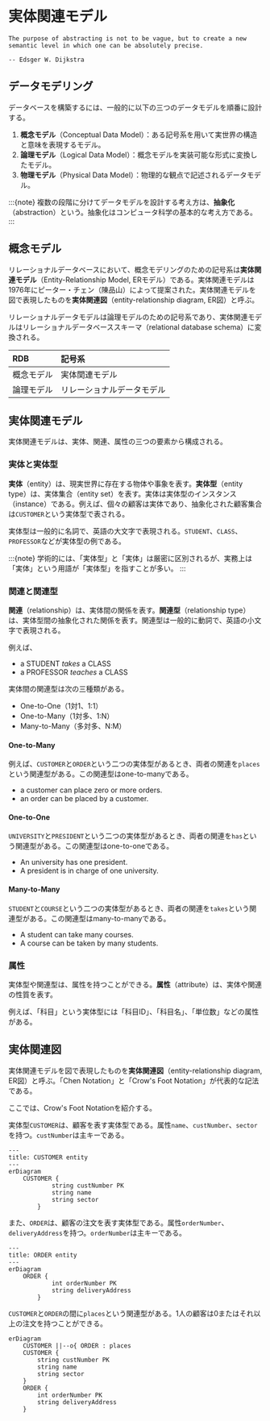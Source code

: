 # 実体関連モデル

```{epigraph}
The purpose of abstracting is not to be vague, but to create a new semantic level in which one can be absolutely precise.

-- Edsger W. Dijkstra
```


<!-- :::{note}

チェンの論文では、英語

- P. P.-S. Chen, “English, Chinese and ER diagrams,” Data Knowl. Eng., vol. 23, no. 1, pp. 5–16, Jun. 1997.

英語の
(Correspondance between English sentences structure and ERD (Entity-Relationship Diagram) constructs.)

| 品詞     | ER構造     |
| :------- | :--------- |
| 一般名詞 | 実体型     |
| 固有名詞 | 実体       |
| 他動詞   | 関連型     |
| 自動詞   | 属性型     |
| 形容詞   | 実体の属性 |
| 副詞     | 関連の属性 |
::: -->

## データモデリング

データベースを構築するには、一般的に以下の三つのデータモデルを順番に設計する。

1. **概念モデル**（Conceptual Data Model）：ある記号系を用いて実世界の構造と意味を表現するモデル。
2. **論理モデル**（Logical Data Model）：概念モデルを実装可能な形式に変換したモデル。
3. **物理モデル**（Physical Data Model）：物理的な観点で記述されるデータモデル。

:::{note}
複数の段階に分けてデータモデルを設計する考え方は、**抽象化**（abstraction）という。抽象化はコンピュータ科学の基本的な考え方である。
:::

## 概念モデル

リレーショナルデータベースにおいて、概念モデリングのための記号系は**実体関連モデル**（Entity-Relationship Model, ERモデル）である。実体関連モデルは1976年にピーター・チェン（陳品山）によって提案された。実体関連モデルを図で表現したものを**実体関連図**（entity-relationship diagram, ER図）と呼ぶ。

リレーショナルデータモデルは論理モデルのための記号系であり、実体関連モデルはリレーショナルデータベーススキーマ（relational database schema）に変換される。

| RDB        | 記号系                     |
| :--------- | :------------------------- |
| 概念モデル | 実体関連モデル             |
| 論理モデル | リレーショナルデータモデル |


## 実体関連モデル

実体関連モデルは、実体、関連、属性の三つの要素から構成される。

### 実体と実体型

**実体**（entity）は、現実世界に存在する物体や事象を表す。**実体型**（entity type）は、実体集合（entity set）を表す。実体は実体型のインスタンス（instance）である。例えば、個々の顧客は実体であり、抽象化された顧客集合は`CUSTOMER`という実体型で表される。

実体型は一般的に名詞で、英語の大文字で表現される。`STUDENT`、`CLASS`、`PROFESSOR`などが実体型の例である。

:::{note}
学術的には、「実体型」と「実体」は厳密に区別されるが、実務上は「実体」という用語が「実体型」を指すことが多い。
:::
    
### 関連と関連型

**関連**（relationship）は、実体間の関係を表す。**関連型**（relationship type）は、実体型間の抽象化された関係を表す。関連型は一般的に動詞で、英語の小文字で表現される。

例えば、
- a STUDENT *takes* a CLASS
- a PROFESSOR *teaches* a CLASS

実体間の関連型は次の三種類がある。

- One-to-One（1対1、1:1）
- One-to-Many（1対多、1:N）
- Many-to-Many（多対多、N:M）

#### One-to-Many

例えば、`CUSTOMER`と`ORDER`という二つの実体型があるとき、両者の関連を`places`という関連型がある。この関連型はone-to-manyである。

- a customer can place zero or more orders.
- an order can be placed by a customer.

#### One-to-One

`UNIVERSITY`と`PRESIDENT`という二つの実体型があるとき、両者の関連を`has`という関連型がある。この関連型はone-to-oneである。

- An university has one president.
- A president is in charge of one university.

#### Many-to-Many

`STUDENT`と`COURSE`という二つの実体型があるとき、両者の関連を`takes`という関連型がある。この関連型はmany-to-manyである。

- A student can take many courses.
- A course can be taken by many students.

### 属性

実体型や関連型は、属性を持つことができる。**属性**（attribute）は、実体や関連の性質を表す。

例えば、「科目」という実体型には「科目ID」、「科目名」、「単位数」などの属性がある。


## 実体関連図

実体関連モデルを図で表現したものを**実体関連図**（entity-relationship diagram, ER図）と呼ぶ。「Chen Notation」と「Crow's Foot Notation」が代表的な記法である。

ここでは、Crow's Foot Notationを紹介する。

<!-- https://dbnote.hontolab.org/content/er-model/01.html -->

実体型`CUSTOMER`は、顧客を表す実体型である。属性`name`、`custNumber`、`sector`を持つ。`custNumber`は主キーである。

```{mermaid}
---
title: CUSTOMER entity
---
erDiagram
    CUSTOMER {
            string custNumber PK
            string name
            string sector
        }
```

また、`ORDER`は、顧客の注文を表す実体型である。属性`orderNumber`、`deliveryAddress`を持つ。`orderNumber`は主キーである。

```{mermaid}
---
title: ORDER entity
---
erDiagram
    ORDER {
            int orderNumber PK
            string deliveryAddress
        }
```

`CUSTOMER`と`ORDER`の間に`places`という関連型がある。1人の顧客は0またはそれ以上の注文を持つことができる。

```{mermaid}
erDiagram
    CUSTOMER ||--o{ ORDER : places
    CUSTOMER {
        string custNumber PK
        string name
        string sector
    }
    ORDER {
        int orderNumber PK
        string deliveryAddress
    }
```